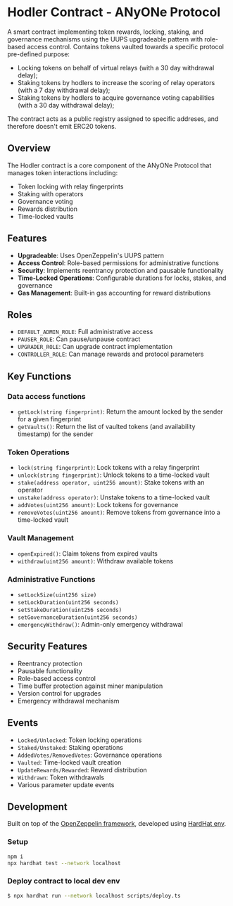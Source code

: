 # Hodler Contract - ANyONe Protocol

A smart contract implementing token rewards, locking, staking, and governance mechanisms using the UUPS upgradeable pattern with role-based access control.
Contains tokens vaulted towards a specific protocol pre-defined purpose:

* Locking tokens on behalf of virtual relays (with a 30 day withdrawal delay);
* Staking tokens by hodlers to increase the scoring of relay operators (with a 7 day withdrawal delay);
* Staking tokens by hodlers to acquire governance voting capabilities (with a 30 day withdrawal delay);

The contract acts as a public registry assigned to specific addreses, and therefore doesn't emit ERC20 tokens.

## Overview

The Hodler contract is a core component of the ANyONe Protocol that manages token interactions including:
- Token locking with relay fingerprints
- Staking with operators
- Governance voting
- Rewards distribution
- Time-locked vaults

## Features

- **Upgradeable**: Uses OpenZeppelin's UUPS pattern
- **Access Control**: Role-based permissions for administrative functions
- **Security**: Implements reentrancy protection and pausable functionality
- **Time-Locked Operations**: Configurable durations for locks, stakes, and governance
- **Gas Management**: Built-in gas accounting for reward distributions

## Roles

- `DEFAULT_ADMIN_ROLE`: Full administrative access
- `PAUSER_ROLE`: Can pause/unpause contract
- `UPGRADER_ROLE`: Can upgrade contract implementation
- `CONTROLLER_ROLE`: Can manage rewards and protocol parameters

## Key Functions

### Data access functions
- `getLock(string fingerprint)`: Return the amount locked by the sender for a given fingerprint
- `getVaults()`: Return the list of vaulted tokens (and availability timestamp) for the sender

### Token Operations
- `lock(string fingerprint)`: Lock tokens with a relay fingerprint
- `unlock(string fingerprint)`: Unlock tokens to a time-locked vault
- `stake(address operator, uint256 amount)`: Stake tokens with an operator
- `unstake(address operator)`: Unstake tokens to a time-locked vault
- `addVotes(uint256 amount)`: Lock tokens for governance
- `removeVotes(uint256 amount)`: Remove tokens from governance into a time-locked vault

### Vault Management
- `openExpired()`: Claim tokens from expired vaults
- `withdraw(uint256 amount)`: Withdraw available tokens

### Administrative Functions
- `setLockSize(uint256 size)`
- `setLockDuration(uint256 seconds)`
- `setStakeDuration(uint256 seconds)`
- `setGovernanceDuration(uint256 seconds)`
- `emergencyWithdraw()`: Admin-only emergency withdrawal

## Security Features

- Reentrancy protection
- Pausable functionality
- Role-based access control
- Time buffer protection against miner manipulation
- Version control for upgrades
- Emergency withdrawal mechanism

## Events

- `Locked/Unlocked`: Token locking operations
- `Staked/Unstaked`: Staking operations
- `AddedVotes/RemovedVotes`: Governance operations
- `Vaulted`: Time-locked vault creation
- `UpdateRewards/Rewarded`: Reward distribution
- `Withdrawn`: Token withdrawals
- Various parameter update events

## Development

Built on top of the [OpenZeppelin framework](https://openzeppelin.com/), developed using [HardHat env](https://hardhat.org/).

### Setup
```bash
npm i
npx hardhat test --network localhost
```

### Deploy contract to local dev env
```bash
$ npx hardhat run --network localhost scripts/deploy.ts
```